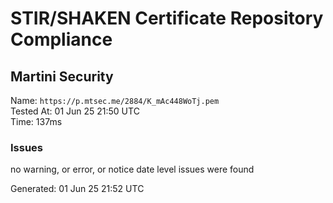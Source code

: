 # STIR/SHAKEN Certificate Repository Compliance

## Martini Security

Name: `https://p.mtsec.me/2884/K_mAc448WoTj.pem`\
Tested At: 01 Jun 25 21:50 UTC\
Time: 137ms

### Issues

no warning, or error, or notice date level issues were found

Generated: 01 Jun 25 21:52 UTC